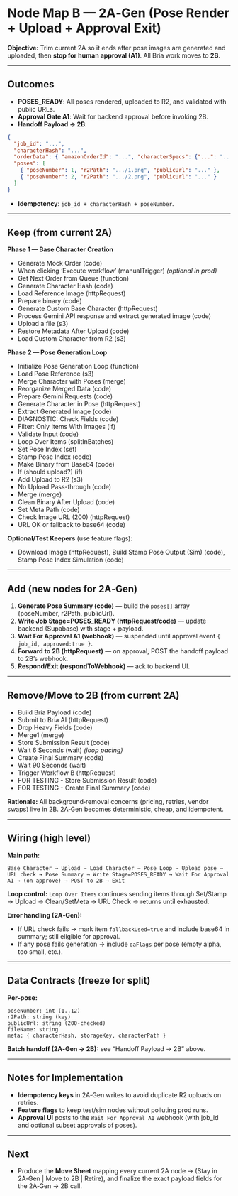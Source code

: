 # Node Map B — 2A‑Gen (Pose Render + Upload + Approval Exit)

**Objective:** Trim current 2A so it ends after pose images are generated and uploaded, then **stop for human approval (A1)**. All Bria work moves to **2B**.

---

## Outcomes
- **POSES_READY**: All poses rendered, uploaded to R2, and validated with public URLs.
- **Approval Gate A1**: Wait for backend approval before invoking 2B.
- **Handoff Payload → 2B**:
```json
{
  "job_id": "...",
  "characterHash": "...",
  "orderData": { "amazonOrderId": "...", "characterSpecs": {"...": "..."}, "bookSpecs": {"...": "..."} },
  "poses": [
    { "poseNumber": 1, "r2Path": ".../1.png", "publicUrl": "..." },
    { "poseNumber": 2, "r2Path": ".../2.png", "publicUrl": "..." }
  ]
}
```
- **Idempotency**: `job_id + characterHash + poseNumber`.

---

## Keep (from current 2A)
**Phase 1 — Base Character Creation**
- Generate Mock Order (code)
- When clicking ‘Execute workflow’ (manualTrigger) *(optional in prod)*
- Get Next Order from Queue (function)
- Generate Character Hash (code)
- Load Reference Image (httpRequest)
- Prepare binary (code)
- Generate Custom Base Character (httpRequest)
- Process Gemini API response and extract generated image (code)
- Upload a file (s3)
- Restore Metadata After Upload (code)
- Load Custom Character from R2 (s3)

**Phase 2 — Pose Generation Loop**
- Initialize Pose Generation Loop (function)
- Load Pose Reference (s3)
- Merge Character with Poses (merge)
- Reorganize Merged Data (code)
- Prepare Gemini Requests (code)
- Generate Character in Pose (httpRequest)
- Extract Generated Image (code)
- DIAGNOSTIC: Check Fields (code)
- Filter: Only Items With Images (if)
- Validate Input (code)
- Loop Over Items (splitInBatches)
- Set Pose Index (set)
- Stamp Pose Index (code)
- Make Binary from Base64 (code)
- If (should upload?) (if)
- Add Upload to R2 (s3)
- No Upload Pass-through (code)
- Merge (merge)
- Clean Binary After Upload (code)
- Set Meta Path (code)
- Check Image URL (200) (httpRequest)
- URL OK or fallback to base64 (code)

**Optional/Test Keepers** (use feature flags):
- Download Image (httpRequest), Build Stamp Pose Output (Sim) (code), Stamp Pose Index Simulation (code)

---

## Add (new nodes for 2A‑Gen)
1) **Generate Pose Summary (code)** — build the `poses[]` array (poseNumber, r2Path, publicUrl).
2) **Write Job Stage=POSES_READY (httpRequest/code)** — update backend (Supabase) with stage + payload.
3) **Wait For Approval A1 (webhook)** — suspended until approval event `{ job_id, approved:true }`.
4) **Forward to 2B (httpRequest)** — on approval, POST the handoff payload to 2B’s webhook.
5) **Respond/Exit (respondToWebhook)** — ack to backend UI.

---

## Remove/Move to 2B (from current 2A)
- Build Bria Payload (code)
- Submit to Bria AI (httpRequest)
- Drop Heavy Fields (code)
- Merge1 (merge)
- Store Submission Result (code)
- Wait 6 Seconds (wait) *(loop pacing)*
- Create Final Summary (code)
- Wait 90 Seconds (wait)
- Trigger Workflow B (httpRequest)
- FOR TESTING - Store Submission Result (code)
- FOR TESTING - Create Final Summary (code)

**Rationale:** All background‑removal concerns (pricing, retries, vendor swaps) live in 2B. 2A‑Gen becomes deterministic, cheap, and idempotent.

---

## Wiring (high level)
**Main path:**
```
Base Character → Upload → Load Character → Pose Loop → Upload pose → URL check → Pose Summary → Write Stage=POSES_READY → Wait For Approval A1 → (on approve) → POST to 2B → Exit
```

**Loop control:** `Loop Over Items` continues sending items through Set/Stamp → Upload → Clean/SetMeta → URL Check → returns until exhausted.

**Error handling (2A‑Gen):**
- If URL check fails → mark item `fallbackUsed=true` and include base64 in summary; still eligible for approval.
- If any pose fails generation → include `qaFlags` per pose (empty alpha, too small, etc.).

---

## Data Contracts (freeze for split)
**Per‑pose:**
```
poseNumber: int (1..12)
r2Path: string (key)
publicUrl: string (200‑checked)
fileName: string
meta: { characterHash, storageKey, characterPath }
```
**Batch handoff (2A‑Gen → 2B):** see “Handoff Payload → 2B” above.

---

## Notes for Implementation
- **Idempotency keys** in 2A‑Gen writes to avoid duplicate R2 uploads on retries.
- **Feature flags** to keep test/sim nodes without polluting prod runs.
- **Approval UI** posts to the `Wait For Approval A1` webhook (with job_id and optional subset approvals of poses).

---

## Next
- Produce the **Move Sheet** mapping every current 2A node → (Stay in 2A‑Gen | Move to 2B | Retire), and finalize the exact payload fields for the 2A‑Gen → 2B call.

